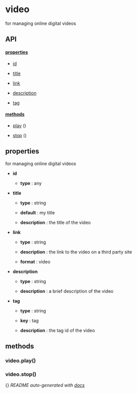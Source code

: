 # video

for managing online digital videos

## API

#### [properties](#video-properties)

  - [id](#video-properties-id)

  - [title](#video-properties-title)

  - [link](#video-properties-link)

  - [description](#video-properties-description)

  - [tag](#video-properties-tag)


#### [methods](#video-methods)

  - [play](#video-methods-play) ()

  - [stop](#video-methods-stop) ()


<a name="video-properties"></a>

## properties 
for managing online digital videos

- **id** 

  - **type** : any

- **title** 

  - **type** : string

  - **default** : my title

  - **description** : the title of the video

- **link** 

  - **type** : string

  - **description** : the link to the video on a third party site

  - **format** : video

- **description** 

  - **type** : string

  - **description** : a brief description of the video

- **tag** 

  - **type** : string

  - **key** : tag

  - **description** : the tag id of the video


<a name="video-methods"></a> 

## methods 

<a name="video-methods-play"></a> 

### video.play()

<a name="video-methods-stop"></a> 

### video.stop()


{}
*README auto-generated with [docs](https://github.com/bigcompany/resources/tree/master/docs)*
